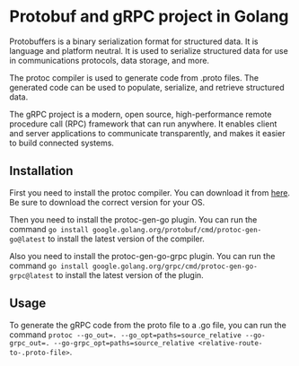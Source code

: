# Protobuf and gRPC project in Golang

Protobuffers is a binary serialization format for structured data. It is language and platform neutral. It is used to serialize structured data for use in communications protocols, data storage, and more.

The protoc compiler is used to generate code from .proto files. The generated code can be used to populate, serialize, and retrieve structured data.

The gRPC project is a modern, open source, high-performance remote procedure call (RPC) framework that can run anywhere. It enables client and server applications to communicate transparently, and makes it easier to build connected systems.


## Installation 
First you need to install the protoc compiler. You can download it from [here](https://github.com/protocolbuffers/protobuf/releases). Be sure to download the correct version for your OS.

Then you need to install the protoc-gen-go plugin. You can run the command ```go install google.golang.org/protobuf/cmd/protoc-gen-go@latest``` to install the latest version of the compiler.

Also you need to install the protoc-gen-go-grpc plugin. You can run the command ```go install google.golang.org/grpc/cmd/protoc-gen-go-grpc@latest``` to install the latest version of the plugin.

## Usage
To generate the gRPC code from the proto file to a .go file, you can run the command ```protoc --go_out=. --go_opt=paths=source_relative --go-grpc_out=. --go-grpc_opt=paths=source_relative <relative-route-to-.proto-file>```.

